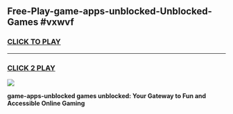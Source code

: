 
## Free-Play-game-apps-unblocked-Unblocked-Games #vxwvf
<h3>
<a href="https://news.freeplayer.one?title=game-apps-unblocked&ref=8M">CLICK TO PLAY</a></h3>
<hr>

<h3>
<a href="https://news.freeplayer.one?title=game-apps-unblocked&ref=8M">CLICK 2 PLAY</a>
  
</h3>

<a href="https://news.freeplayer.one?title=game-apps-unblocked&ref=8M"><img src="https://clearcache.store/games.png"></a>


**game-apps-unblocked games unblocked: Your Gateway to Fun and Accessible Online Gaming**
